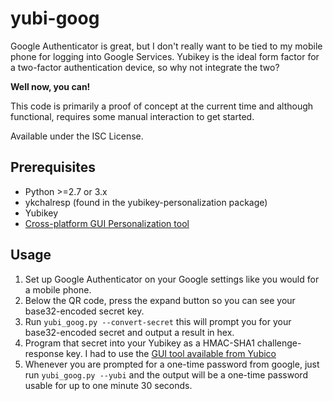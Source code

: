 yubi-goog
=========

Google Authenticator is great, but I don't really want to be tied to my mobile
phone for logging into Google Services. Yubikey is the ideal form factor for a
two-factor authentication device, so why not integrate the two?

**Well now, you can!**

This code is primarily a proof of concept at the current time and although
functional, requires some manual interaction to get started.

Available under the ISC License.

Prerequisites
-------------
* Python >=2.7 or 3.x
* ykchalresp (found in the yubikey-personalization package)
* Yubikey
* [Cross-platform GUI Personalization tool][tool]

Usage
-----
1. Set up Google Authenticator on your Google settings like you would for a
   mobile phone.
2. Below the QR code, press the expand button so you can see your base32-encoded
   secret key.
3. Run `yubi_goog.py --convert-secret`
   this will prompt you for your base32-encoded secret and output a result
   in hex.
4. Program that secret into your Yubikey as a HMAC-SHA1 challenge-response key.
   I had to use the [GUI tool available from Yubico][tool]
5. Whenever you are prompted for a one-time password from google, just run
   `yubi_goog.py --yubi` and the output will be a one-time password usable
   for up to one minute 30 seconds.

[tool]: http://wiki.yubico.com/files/YubiKey%20Personalization%20Tool%20Installer-lin.tgz
